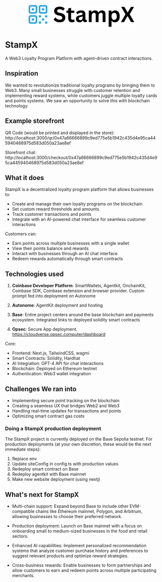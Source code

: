 <p align='center'>
  <img src="./img/stamp_x.png"/>
</p>

# StampX

A Web3 Loyalty Program Platform with agent-driven contract interactions.

## Inspiration

We wanted to revolutionize traditional loyalty programs by bringing them to Web3. Many small businesses struggle with customer retention and implementing reward systems, while customers juggle multiple loyalty cards and points systems. We saw an opportunity to solve this with blockchain technology.

## Example storefront

QR Code (would be printed and displayed in the store): http://localhost:3000/qr/0x47a66666899c9ed775e5b1942c435d4e95ca445940468975d583d050a23ae8ef

Storefront chat: http://localhost:3000/checkout/0x47a66666899c9ed775e5b1942c435d4e95ca445940468975d583d050a23ae8ef


## What it does

StampX is a decentralized loyalty program platform that allows businesses to:

- Create and manage their own loyalty programs on the blockchain
- Set custom reward thresholds and amounts
- Track customer transactions and points
- Integrate with an AI-powered chat interface for seamless customer interactions

Customers can:

- Earn points across multiple businesses with a single wallet
- View their points balance and rewards
- Interact with businesses through an AI chat interface
- Redeem rewards automatically through smart contracts

## Technologies used

1. <b>Coinbase Developer Platform</b>: SmartWallets, Agentkit, OnchainKit, Coinbase SDK, Coinbase extension and browser provider. Custom prompt fed into deployment on Autonome

2. <b>Autonome</b>: AgentKit deployment and hosting

3. <b>Base</b>: Entire project centers around the base blockchain and payments ecosystem. Integrated links to deployed solidity smart contracts

4. <b>Opsec</b>: Secure App deployment. https://cloudverse.opsec.computer/dashboard

Core:

- Frontend: Next.js, TailwindCSS, wagmi
- Smart Contracts: Solidity, Hardhat
- AI Integration: GPT-4 API for chat interactions
- Blockchain: Deployed on Ethereum testnet
- Authentication: Web3 wallet integration

## Challenges We ran into

- Implementing secure point tracking on the blockchain
- Creating a seamless UX that bridges Web2 and Web3
- Handling real-time updates for transactions and points
- Optimizing smart contract gas costs

### Doing a StampX production deployment

The StampX project is currently deployed on the Base Sepolia testnet. For production deployments (at your own discretion, these would be the next immediate steps):

1. Replace env
2. Update siteConfig in config.ts with production values
3. Redeploy smart contract on Base
4. Redeploy agentkit with Base mainnet
5. Make new website deployment (using nextj)

<!-- ## Accomplishments that we're proud of

- Built a fully functional Web3 loyalty platform
- Created an intuitive UI that hides blockchain complexity
- Developed flexible smart contracts for business customization
- Integrated AI for natural customer interactions

## What we learned

- Smart contract development and testing
- Web3 frontend integration
- AI API implementation -->
<!-- - Blockchain transaction management -->

## What's next for StampX

- Multi-chain support: Expand beyond Base to include other EVM-compatible chains like Ethereum mainnet, Polygon, and Arbitrum, allowing businesses to choose their preferred network.

- Production deployment: Launch on Base mainnet with a focus on onboarding small to medium-sized businesses in the food and retail sectors.

- Enhanced AI capabilities: Implement personalized recommendation systems that analyze customer purchase history and preferences to suggest relevant products and optimize reward strategies.

- Cross-business rewards: Enable businesses to form partnerships and allow customers to earn and redeem points across multiple participating merchants.
